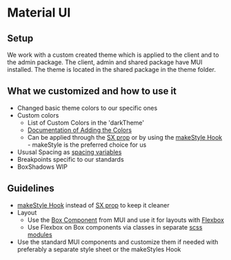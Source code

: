 # Material UI

## Setup

We work with a custom created theme which is applied to the client and to the admin package.
The client, admin and shared package have MUI installed.
The theme is located in the shared package in the theme folder.

## What we customized and how to use it

- Changed basic theme colors to our specific ones
- Custom colors
  - List of Custom Colors in the 'darkTheme'
  - [Documentation of Adding the Colors](https://mui.com/customization/theming/)
  - Can be applied through the [SX prop](https://mui.com/system/the-sx-prop/#main-content) or by using the [makeStyle Hook](https://mui.com/system/styles/api/#makestyles-styles-options-hook) - makeStyle is the preferred choice for us
- Ususal Spacing as [spacing variables](https://mui.com/system/spacing/#main-content)
- Breakpoints specific to our standards
- BoxShadows WIP

## Guidelines

- [makeStyle Hook](https://mui.com/system/styles/api/#makestyles-styles-options-hook) instead of [SX prop](https://mui.com/system/the-sx-prop/#main-content) to keep it cleaner
- Layout
  - Use the [Box Component](https://mui.com/components/box/#main-content) from MUI and use it for layouts with [Flexbox](https://mui.com/system/flexbox/#main-content)
  - Use Flexbox on Box components via classes in separate [scss modules](https://mui.com/material-ui/guides/interoperability/#css-modules)
- Use the standard MUI components and customize them if needed with preferably a separate style sheet or the makeStyles Hook
